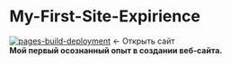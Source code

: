 # My-First-Site-Expirience
[![pages-build-deployment](https://github.com/Diablolend/My-First-Site-Expirience/actions/workflows/pages/pages-build-deployment/badge.svg?branch=master)](https://diablolend.github.io/My-First-Site-Expirience/) <- Открыть сайт
<br>
**Мой первый осознанный опыт в создании веб-сайта.**
